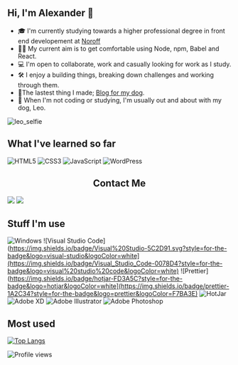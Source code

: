 ## Hi, I'm Alexander :wave:

- :mortar_board: I'm currently studying towards a higher professional degree in front end developement at [Noroff](https://www.noroff.no/en/studies/vocational-school/front-end-development)
- :technologist: My current aim is to get comfortable using Node, npm, Babel and React.
- :computer: I'm open to collaborate, work and casually looking for work as I study.
- :hammer_and_wrench: I enjoy a building things, breaking down challenges and working through them.
- :hammer:The lastest thing I made; [Blog for my dog](https://deft-scone-ef0e91.netlify.app/index.html).
- :dog: When I'm not coding or studying, I'm usually out and about with my dog, Leo.

![leo_selfie](https://user-images.githubusercontent.com/91462616/171410966-9ea19ab3-9e7d-4a56-9e0f-e96bd078c3fc.jpg)

## What I've learned so far

![HTML5](https://img.shields.io/badge/html5-%23E34F26.svg?style=for-the-badge&logo=html5&logoColor=white)
![CSS3](https://img.shields.io/badge/css3-%231572B6.svg?style=for-the-badge&logo=css3&logoColor=white)
![JavaScript](https://img.shields.io/badge/javascript-%23323330.svg?style=for-the-badge&logo=javascript&logoColor=%23F7DF1E)
![WordPress](https://img.shields.io/badge/Wordpress-21759B?style=for-the-badge&logo=wordpress&logoColor=white)

## <center>Contact Me</center>
[<img src="https://img.shields.io/badge/LinkedIn-0077B5?style=for-the-badge&logo=linkedin&logoColor=white">](https://www.linkedin.com/in/alexander-barrett-64568a47/)
[<img src="https://img.shields.io/badge/Discord-7289DA?style=for-the-badge&logo=discord&logoColor=white">](https://discordapp.com/users/178264761199362048)

## Stuff I'm use
![Windows](https://img.shields.io/badge/Windows-0078D6?style=for-the-badge&logo=windows&logoColor=white)
![Visual Studio Code](https://img.shields.io/badge/Visual%20Studio-5C2D91.svg?style=for-the-badge&logo=visual-studio&logoColor=white](https://img.shields.io/badge/Visual_Studio_Code-0078D4?style=for-the-badge&logo=visual%20studio%20code&logoColor=white)
![Prettier](https://img.shields.io/badge/hotjar-FD3A5C?style=for-the-badge&logo=hotjar&logoColor=white](https://img.shields.io/badge/prettier-1A2C34?style=for-the-badge&logo=prettier&logoColor=F7BA3E)
![HotJar](https://img.shields.io/badge/hotjar-FD3A5C?style=for-the-badge&logo=hotjar&logoColor=white)
![Adobe XD](https://img.shields.io/badge/Adobe%20XD-470137?style=for-the-badge&logo=Adobe%20XD&logoColor=#FF61F6)
![Adobe Illustrator](https://img.shields.io/badge/adobe%20illustrator-%23FF9A00.svg?style=for-the-badge&logo=adobe%20illustrator&logoColor=white)
![Adobe Photoshop](https://img.shields.io/badge/adobe%20photoshop-%2331A8FF.svg?style=for-the-badge&logo=adobe%20photoshop&logoColor=white)

## Most used

[![Top Langs](https://github-readme-stats.vercel.app/api/top-langs/?username=Anclagen)](https://github.com/anuraghazra/github-readme-stats)


![Profile views](https://gpvc.arturio.dev/anclagen)
